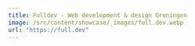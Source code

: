 ```yaml
---
title: Fulldev - Web development & design Groningen
image: /src/content/showcase/_images/full.dev.webp
url: "https://full.dev"
---
```

